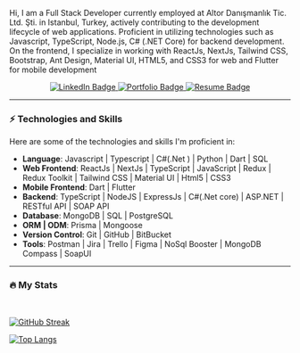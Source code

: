 

<div id="header" align="left">
  <p>Hi, I am a Full Stack Developer currently employed at Altor Danışmanlık Tic. Ltd. Şti. in Istanbul, Turkey, actively contributing to the development lifecycle of web applications. Proficient in utilizing technologies such as Javascript, TypeScript, Node.js, C# (.NET Core) for backend development. On the frontend, I specialize in working with ReactJs, NextJs, Tailwind CSS, Bootstrap, Ant Design, Material UI, HTML5, and CSS3 for web and Flutter for mobile development</p>
  <div id="omuk" align="center">
      <img src="https://komarev.com/ghpvc/?username=tauhid-hasan-dev&style=flat-square&color=blue" alt=""/>
  </div>
</div>

<div id="badges" align="center">
  <a href="https://www.linkedin.com/in/tauhid-hasan/">
    <img src="https://img.shields.io/badge/LinkedIn-blue?style=for-the-badge&amp;logo=linkedin&amp;logoColor=white" alt="LinkedIn Badge"/>
  </a>
  <a href="https://tauhid-hasan.netlify.app/">
    <img src="https://img.shields.io/badge/Portfolio-%23E74646.svg?style=for-the-badge&amp;logo=chrome&amp;logoColor=%23E74646" alt="Portfolio Badge"/>
  </a>
  <a href="https://drive.google.com/file/d/1ix8ayp0IoC7mFdCLm0ZmK4v3okuf3HhK/view?usp=sharing">
    <img src="https://img.shields.io/badge/Resume-%2300FFFF.svg?style=for-the-badge&amp;logo=chrome&amp;logoColor=%2300FFFF" alt="Resume Badge"/>
  </a>
</div>


---
### ⚡ Technologies and Skills

Here are some of the technologies and skills I'm proficient in:

- **Language**: Javascript | Typescript | C#(.Net ) | Python | Dart | SQL
- **Web Frontend**: ReactJs | NextJs | TypeScript | JavaScript | Redux | Redux Toolkit | Tailwind CSS | Material UI | Html5 | CSS3
- **Mobile Frontend**: Dart | Flutter
- **Backend**: TypeScript | NodeJS | ExpressJs | C#(.Net core) | ASP.NET |  RESTful API | SOAP API
- **Database**: MongoDB | SQL | PostgreSQL 
- **ORM | ODM**: Prisma | Mongoose 
- **Version Control**: Git | GitHub | BitBucket
- **Tools**: Postman | Jira | Trello | Figma  | NoSql Booster | MongoDB Compass | SoapUI  

---
### :fire: My Stats

<br />


[![GitHub Streak](http://github-readme-streak-stats.herokuapp.com?user=tauhid-hasan-dev&theme=dark&background=000000)](https://git.io/streak-stats)

[![Top Langs](https://github-readme-stats.vercel.app/api/top-langs/?username=tauhid-hasan-dev&theme=dark&background=000000&layout=compact&exclude_repo=Robotframwork&hide=Robotframwork)](https://github.com/tauhid-hasan-dev/github-readme-stats)


 



